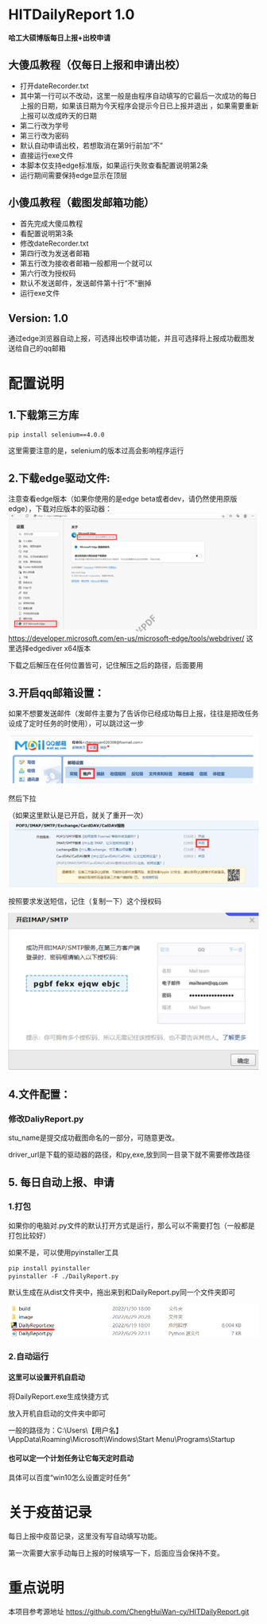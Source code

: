 # HITDailyReport 1.0
**哈工大硕博版每日上报+出校申请**  
## 大傻瓜教程（仅每日上报和申请出校）
- 打开dateRecorder.txt
- 其中第一行可以不改动，这里一般是由程序自动填写的它最后一次成功的每日上报的日期，如果该日期为今天程序会提示今日已上报并退出 ，如果需要重新上报可以改成昨天的日期
- 第二行改为学号
- 第三行改为密码
- 默认自动申请出校，若想取消在第9行前加“不”
- 直接运行exe文件
- 本脚本仅支持edge标准版，如果运行失败查看配置说明第2条
- 运行期间需要保持edge显示在顶层
## 小傻瓜教程（截图发邮箱功能）
- 首先完成大傻瓜教程
- 看配置说明第3条
- 修改dateRecorder.txt
- 第四行改为发送者邮箱
- 第五行改为接收者邮箱一般都用一个就可以
- 第六行改为授权码
- 默认不发送邮件，发送邮件第十行”不“删掉
- 运行exe文件

## Version: 1.0
通过edge浏览器自动上报，可选择出校申请功能，并且可选择将上报成功截图发送给自己的qq邮箱   

# 配置说明
## 1.下载第三方库
	pip install selenium==4.0.0
这里需要注意的是，selenium的版本过高会影响程序运行
## 2.下载edge驱动文件:
注意查看edge版本（如果你使用的是edge beta或者dev，请仍然使用原版edge），下载对应版本的驱动器：
![1](./readmeAssets/1.png)
https://developer.microsoft.com/en-us/microsoft-edge/tools/webdriver/
这里选择edgediver x64版本

下载之后解压在任何位置皆可，记住解压之后的路径，后面要用

## 3.开启qq邮箱设置：

如果不想要发送邮件（发邮件主要为了告诉你已经成功每日上报，往往是把改任务设成了定时任务的时使用），可以跳过这一步

![2](./readmeAssets/2.png)

然后下拉

（如果这里默认是已开启，就关了重开一次）
![3](./readmeAssets/3.png)

按照要求发送短信，记住（复制一下）这个授权码

![4](./readmeAssets/4.png)

## 4.文件配置：
### 修改DaliyReport.py

stu_name是提交成功截图命名的一部分，可随意更改。

driver_url是下载的驱动器的路径，和py,exe,放到同一目录下就不需要修改路径


## 5. 每日自动上报、申请
### 1.打包
如果你的电脑对.py文件的默认打开方式是运行，那么可以不需要打包（一般都是打包比较好）

如果不是，可以使用pyinstaller工具

```
pip install pyinstaller
pyinstaller -F ./DailyReport.py
```
默认生成在从dist文件夹中，拖出来到和DailyReport.py同一个文件夹即可

![5](./readmeAssets/5.png)
### 2.自动运行
#### 这里可以设置开机自启动
将DailyReport.exe生成快捷方式

放入开机自启动的文件夹中即可

一般的路径为：C:\Users\【用户名】\AppData\Roaming\Microsoft\Windows\Start Menu\Programs\Startup
#### 也可以定一个计划任务让它每天定时启动
具体可以百度“win10怎么设置定时任务”

# 关于疫苗记录

每日上报中疫苗记录，这里没有写自动填写功能。

第一次需要大家手动每日上报的时候填写一下，后面应当会保持不变。

# 重点说明
本项目参考源地址
https://github.com/ChengHuiWan-cy/HITDailyReport.git
